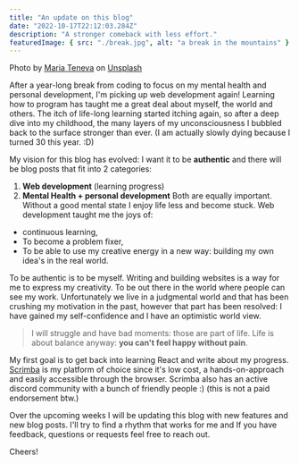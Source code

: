 ```yaml
---
title: "An update on this blog"
date: "2022-10-17T22:12:03.284Z"
description: "A stronger comeback with less effort."
featuredImage: { src: "./break.jpg", alt: "a break in the mountains" }
---
```


Photo by <a href="https://unsplash.com/@miteneva?utm_source=unsplash&utm_medium=referral&utm_content=creditCopyText">Maria Teneva</a> on <a href="https://unsplash.com/s/photos/break?utm_source=unsplash&utm_medium=referral&utm_content=creditCopyText">Unsplash</a>

After a year-long break from coding to focus on my mental health and personal development, I'm picking up web development again! Learning how to program has taught me a great deal about myself, the world and others. The itch of life-long learning started itching again, so after a deep dive into my childhood, the many layers of my unconsciousness I bubbled back to the surface stronger than ever. (I am actually slowly dying because I turned 30 this year. :D)

My vision for this blog has evolved: I want it to be **authentic** and there will be blog posts that fit into 2 categories:
   1. **Web development** (learning progress)
   2. **Mental Health + personal development**
Both are equally important. Without a good mental state I enjoy life less and become stuck. 
Web development taught me the joys of:
- continuous learning,
- To become a problem fixer,
- To be able to use my creative energy in a new way: building my own idea's in the real world.

To be authentic is to be myself. Writing and building websites is a way for me to express my creativity. To be out there in the world where people can see my work. Unfortunately we live in a judgmental world and that has been crushing my motivation in the past, however that part has been resolved: I have gained my self-confidence and I have an optimistic world view.

> I will struggle and have bad moments: those are part of life. Life is about balance anyway: **you can't feel happy without pain**.

My first goal is to get back into learning React and write about my progress. [Scrimba](https://scrimba.com/) is my platform of choice since it's low cost, a hands-on-approach and easily accessible through the browser. Scrimba also has an active discord community with a bunch of friendly people :) (this is not a paid endorsement btw.)

Over the upcoming weeks I will be updating this blog with new features and new blog posts. I'll try to find a rhythm that works for me and If you have feedback, questions or requests feel free to reach out.

Cheers!


